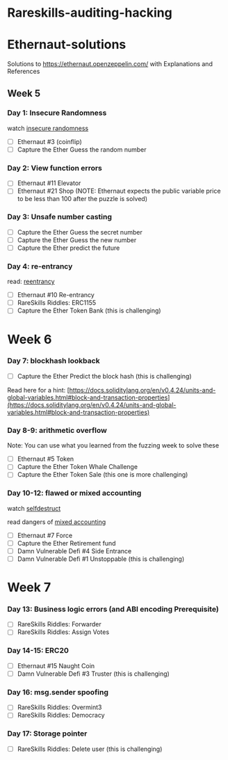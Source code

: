 # Rareskills-auditing-hacking

# Ethernaut-solutions
Solutions to https://ethernaut.openzeppelin.com/ with Explanations and References

## Week 5

### Day 1: Insecure Randomness

watch [insecure randomness](https://www.youtube.com/watch?v=8FF3IBTMeK0)

- [ ]  Ethernaut #3 (coinflip)
- [ ]  Capture the Ether Guess the random number

### Day 2: View function errors

- [ ]  Ethernaut #11 Elevator
- [ ]  Ethernaut #21 Shop (NOTE: Ethernaut expects the public variable price to be less than 100 after the puzzle is solved)

### Day 3: Unsafe number casting

- [ ]  Capture the Ether Guess the secret number
- [ ]  Capture the Ether Guess the new number
- [ ]  Capture the Ether predict the future

### Day 4: re-entrancy

read: [reentrancy](https://www.rareskills.io/post/where-to-find-solidity-reentrancy-attacks)

- [ ]  Ethernaut #10 Re-entrancy
- [ ]  RareSkills Riddles: ERC1155
- [ ]  Capture the Ether Token Bank (this is challenging)

# Week 6

### Day 7: blockhash lookback

- [ ]  Capture the Ether Predict the block hash (this is challenging)

Read here for a hint: [https://docs.soliditylang.org/en/v0.4.24/units-and-global-variables.html#block-and-transaction-properties](https://docs.soliditylang.org/en/v0.4.24/units-and-global-variables.html#block-and-transaction-properties)

### Day 8-9: arithmetic overflow

Note: You can use what you learned from the fuzzing week to solve these

- [ ]  Ethernaut #5 Token
- [ ]  Capture the Ether Token Whale Challenge
- [ ]  Capture the Ether Token Sale (this one is more challenging)

### Day 10-12: flawed or mixed accounting

watch [selfdestruct](https://www.youtube.com/watch?v=cODYglsn3bs)

read dangers of [mixed accounting](https://twitter.com/RareSkills_io/status/1640353213626073088)

- [ ]  Ethernaut #7 Force
- [ ]  Capture the Ether Retirement fund
- [ ]  Damn Vulnerable Defi #4 Side Entrance
- [ ]  Damn Vulnerable Defi #1 Unstoppable (this is challenging)

# Week 7

### Day 13: Business logic errors (and ABI encoding Prerequisite)

- [ ]  RareSkills Riddles: Forwarder
- [ ]  RareSkills Riddles: Assign Votes

### Day 14-15: ERC20

- [ ]  Ethernaut #15 Naught Coin
- [ ]  Damn Vulnerable Defi #3 Truster (this is challenging)

### Day 16: msg.sender spoofing

- [ ]  RareSkills Riddles: Overmint3
- [ ]  RareSkills Riddles: Democracy

### Day 17: Storage pointer

- [ ]  RareSkills Riddles: Delete user (this is challenging)
